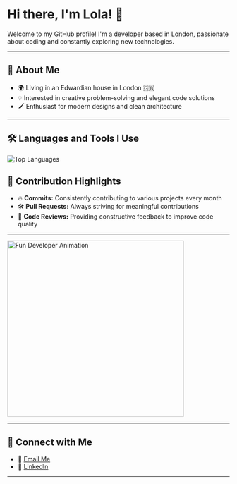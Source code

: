 # Hi there, I'm Lola! 👋

Welcome to my GitHub profile! I'm a developer based in London, passionate about coding and constantly exploring new technologies.

---

## 🚀 About Me
- 🌍 Living in an Edwardian house in London 🇬🇧
- 💡 Interested in creative problem-solving and elegant code solutions
- 🖌️ Enthusiast for modern designs and clean architecture

---

## 🛠️ Languages and Tools I Use

![Top Languages](https://github-readme-stats.vercel.app/api/top-langs/?username=lolapolly&layout=compact&theme=radical)


## 🌟 Contribution Highlights
- 🔥 **Commits:** Consistently contributing to various projects every month
- 🛠️ **Pull Requests:** Always striving for meaningful contributions
- 🧹 **Code Reviews:** Providing constructive feedback to improve code quality

---

<img src="https://user-images.githubusercontent.com/59374587/118122178-d9493700-b3eb-11eb-8b4a-bd032b2d7b52.gif" alt="Fun Developer Animation" width="400"/>

---

## 📨 Connect with Me
- 💌 [Email Me](mailto:omolola.ibojo@gmail.com)
- 💼 [LinkedIn](https://www.linkedin.com/in/omolola-ibojo)

---